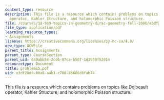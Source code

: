 ```yaml
---
content_type: resource
description: This file is a resource which contains problems on topics like Dolbeault
  operator, Kahler Structure, and holomorphic Poisson structure.
file: /courses/18-969-topics-in-geometry-dirac-geometry-fall-2006/e3df20d008a8a4b1c70886686d8fab74_problems5.pdf
file_type: application/pdf
learning_resource_types:
- Assignments
license: https://creativecommons.org/licenses/by-nc-sa/4.0/
ocw_type: OCWFile
parent_title: Assignments
parent_type: CourseSection
parent_uid: 649abb54-2cd6-87ca-b507-1d1930f52014
resourcetype: Document
title: problems5.pdf
uid: e3df20d0-08a8-a4b1-c708-86686d8fab74
---
```

This file is a resource which contains problems on topics like Dolbeault operator, Kahler Structure, and holomorphic Poisson structure.